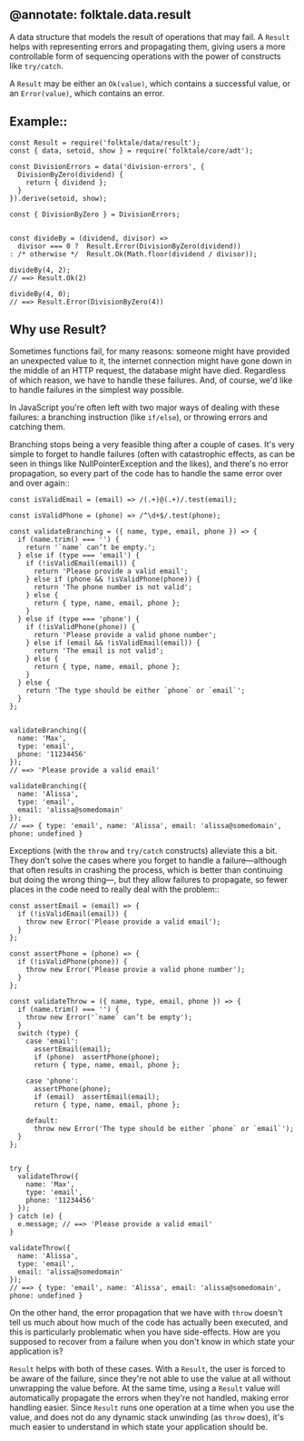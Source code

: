 @annotate: folktale.data.result
---

A data structure that models the result of operations that may fail. A `Result`
helps with representing errors and propagating them, giving users a more
controllable form of sequencing operations with the power of constructs like
`try/catch`.

A `Result` may be either an `Ok(value)`, which contains a successful value, or
an `Error(value)`, which contains an error.


## Example::

    const Result = require('folktale/data/result');
    const { data, setoid, show } = require('folktale/core/adt');
    
    const DivisionErrors = data('division-errors', {
      DivisionByZero(dividend) {
        return { dividend };
      }
    }).derive(setoid, show);
    
    const { DivisionByZero } = DivisionErrors;
    
    
    const divideBy = (dividend, divisor) => 
      divisor === 0 ?  Result.Error(DivisionByZero(dividend))
    : /* otherwise */  Result.Ok(Math.floor(dividend / divisor));
    
    divideBy(4, 2);
    // ==> Result.Ok(2)
    
    divideBy(4, 0);
    // ==> Result.Error(DivisionByZero(4))


## Why use Result?

Sometimes functions fail, for many reasons: someone might have provided an
unexpected value to it, the internet connection might have gone down in the
middle of an HTTP request, the database might have died. Regardless of which
reason, we have to handle these failures. And, of course, we'd like to handle
failures in the simplest way possible.

In JavaScript you're often left with two major ways of dealing with these
failures: a branching instruction (like `if/else`), or throwing errors and
catching them.

Branching stops being a very feasible thing after a couple of cases. It's very
simple to forget to handle failures (often with catastrophic effects, as can be
seen in things like NullPointerException and the likes), and there's no error
propagation, so every part of the code has to handle the same error over and
over again::

    const isValidEmail = (email) => /(.+)@(.+)/.test(email);
    
    const isValidPhone = (phone) => /^\d+$/.test(phone);

    const validateBranching = ({ name, type, email, phone }) => {
      if (name.trim() === '') {
        return '`name` can’t be empty.';
      } else if (type === 'email') {
        if (!isValidEmail(email)) {
          return 'Please provide a valid email';
        } else if (phone && !isValidPhone(phone)) {
          return 'The phone number is not valid';
        } else {
          return { type, name, email, phone };
        }
      } else if (type === 'phone') {
        if (!isValidPhone(phone)) {
          return 'Please provide a valid phone number';
        } else if (email && !isValidEmail(email)) {
          return 'The email is not valid';
        } else {
          return { type, name, email, phone };
        }
      } else {
        return 'The type should be either `phone` or `email`';
      }
    };
    
    
    validateBranching({
      name: 'Max',
      type: 'email',
      phone: '11234456'
    });
    // ==> 'Please provide a valid email'
    
    validateBranching({
      name: 'Alissa',
      type: 'email',
      email: 'alissa@somedomain'
    });
    // ==> { type: 'email', name: 'Alissa', email: 'alissa@somedomain', phone: undefined }


Exceptions (with the `throw` and `try/catch` constructs) alleviate this a bit.
They don't solve the cases where you forget to handle a failure—although that
often results in crashing the process, which is better than continuing but doing
the wrong thing—, but they allow failures to propagate, so fewer places in the
code need to really deal with the problem::

    const assertEmail = (email) => {
      if (!isValidEmail(email)) {
        throw new Error('Please provide a valid email');
      }
    };
    
    const assertPhone = (phone) => {
      if (!isValidPhone(phone)) {
        throw new Error('Please provie a valid phone number');
      }
    };

    const validateThrow = ({ name, type, email, phone }) => {
      if (name.trim() === '') {
        throw new Error('`name` can’t be empty');
      }
      switch (type) {
        case 'email':
          assertEmail(email);
          if (phone)  assertPhone(phone);
          return { type, name, email, phone };
          
        case 'phone':
          assertPhone(phone);
          if (email)  assertEmail(email);
          return { type, name, email, phone };
          
        default:
          throw new Error('The type should be either `phone` or `email`');
      }
    };


    try {
      validateThrow({
        name: 'Max',
        type: 'email',
        phone: '11234456'
      });
    } catch (e) {
      e.message; // ==> 'Please provide a valid email'
    }
    
    validateThrow({
      name: 'Alissa',
      type: 'email',
      email: 'alissa@somedomain'
    });
    // ==> { type: 'email', name: 'Alissa', email: 'alissa@somedomain', phone: undefined }
    

On the other hand, the error propagation that we have with `throw` doesn't tell
us much about how much of the code has actually been executed, and this is
particularly problematic when you have side-effects. How are you supposed to
recover from a failure when you don't know in which state your application is?

`Result` helps with both of these cases. With a `Result`, the user is forced to
be aware of the failure, since they're not able to use the value at all without
unwrapping the value before. At the same time, using a `Result` value will
automatically propagate the errors when they're not handled, making error
handling easier. Since `Result` runs one operation at a time when you use the
value, and does not do any dynamic stack unwinding (as `throw` does), it's much
easier to understand in which state your application should be.



